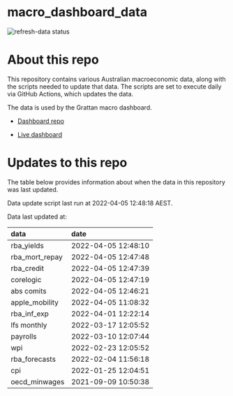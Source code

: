 
<!-- README.md is generated from README.Rmd. Please edit that file -->

# macro\_dashboard\_data

<!-- badges: start -->

![refresh-data
status](https://github.com/grattan/macro_dashboard_data/workflows/refresh-data/badge.svg)

<!-- badges: end -->

# About this repo

This repository contains various Australian macroeconomic data, along
with the scripts needed to update that data. The scripts are set to
execute daily via GitHub Actions, which updates the data.

The data is used by the Grattan macro dashboard.

  - [Dashboard repo](https://github.com/grattan/macrodashboard)

  - [Live dashboard](https://mattcowgill.shinyapps.io/macrodashboard/)

# Updates to this repo

The table below provides information about when the data in this
repository was last updated.

Data update script last run at 2022-04-05 12:48:18 AEST.

Data last updated at:

| data             | date                |
| :--------------- | :------------------ |
| rba\_yields      | 2022-04-05 12:48:10 |
| rba\_mort\_repay | 2022-04-05 12:47:48 |
| rba\_credit      | 2022-04-05 12:47:39 |
| corelogic        | 2022-04-05 12:47:19 |
| abs comits       | 2022-04-05 12:46:21 |
| apple\_mobility  | 2022-04-05 11:08:32 |
| rba\_inf\_exp    | 2022-04-01 12:22:14 |
| lfs monthly      | 2022-03-17 12:05:52 |
| payrolls         | 2022-03-10 12:07:44 |
| wpi              | 2022-02-23 12:05:52 |
| rba\_forecasts   | 2022-02-04 11:56:18 |
| cpi              | 2022-01-25 12:04:51 |
| oecd\_minwages   | 2021-09-09 10:50:38 |
